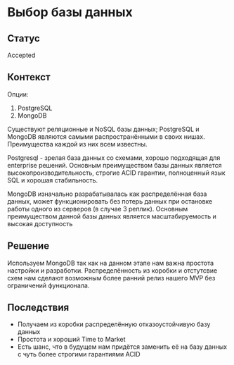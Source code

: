 # Выбор базы данных

## Статус

Accepted

## Контекст

Опции:
1. PostgreSQL
1. MongoDB

Существуют реляционные и NoSQL базы данных; PostgreSQL и MongoDB являются самыми распространёнными в своих нишах. Преимущества каждой из них всем известны.

Postgresql - зрелая база данных со схемами, хорошо подходящая для enterprise решений.
Основным преимуществом базы данных является высокопроизводительность, строгие ACID гарантии, полноценный язык SQL и хорошая стабильность.

MongoDB изначально разрабатывалась как распределённая база данных, может функционировать без потерь данных при остановке работы одного из серверов (в случае 3 реплик). Основным преимуществом данной базы данных является масштабируемость и высокая доступность



## Решение

Используем MongoDB так как на данном этапе нам важна простота настройки и разработки. Распределённость из коробки и отстутсвие схем нам сделают возможным более ранний релиз нашего MVP без ограничений функционала.

## Последствия

* Получаем из коробки распределённую отказоустойчивую базу данных
* Простота и хороший Time to Market
* Есть шанс, что в будущем нам придётся заменить её на базу данных с чуть более строгими гарантиями ACID
